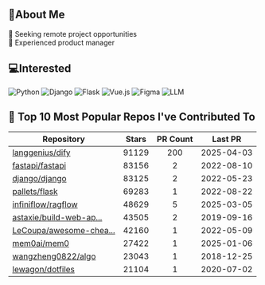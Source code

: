 ## 💫About Me 
👯 Seeking remote project opportunities   
🌱 Experienced product manager

## 💻Interested
![Python](https://img.shields.io/badge/python-3670A0?style=for-the-badge&logo=python&logoColor=ffdd54) ![Django](https://img.shields.io/badge/django-%23092E20.svg?style=for-the-badge&logo=django&logoColor=white) ![Flask](https://img.shields.io/badge/flask-%23000.svg?style=for-the-badge&logo=flask&logoColor=white) ![Vue.js](https://img.shields.io/badge/vuejs-%2335495e.svg?style=for-the-badge&logo=vuedotjs&logoColor=%234FC08D)  ![Figma](https://img.shields.io/badge/figma-%23F24E1E.svg?style=for-the-badge&logo=figma&logoColor=white) ![LLM](https://img.shields.io/badge/LLM-%23412991.svg?style=for-the-badge&logo=openai&logoColor=white)

## 🌟 Top 10 Most Popular Repos I've Contributed To

| Repository | Stars | PR Count | Last PR |
|-----|:---:|:---:|:---:|
| [langgenius/dify](https://github.com/langgenius/dify) | 91129 | 200 | 2025-04-03 |
| [fastapi/fastapi](https://github.com/fastapi/fastapi) | 83156 | 2 | 2022-08-10 |
| [django/django](https://github.com/django/django) | 83125 | 2 | 2022-05-23 |
| [pallets/flask](https://github.com/pallets/flask) | 69283 | 1 | 2022-08-22 |
| [infiniflow/ragflow](https://github.com/infiniflow/ragflow) | 48629 | 5 | 2025-03-05 |
| [astaxie/build-web-ap...](https://github.com/astaxie/build-web-application-with-golang) | 43505 | 2 | 2019-09-16 |
| [LeCoupa/awesome-chea...](https://github.com/LeCoupa/awesome-cheatsheets) | 42160 | 1 | 2022-05-09 |
| [mem0ai/mem0](https://github.com/mem0ai/mem0) | 27422 | 1 | 2025-01-06 |
| [wangzheng0822/algo](https://github.com/wangzheng0822/algo) | 23043 | 1 | 2018-12-25 |
| [lewagon/dotfiles](https://github.com/lewagon/dotfiles) | 21104 | 1 | 2020-07-02 |

